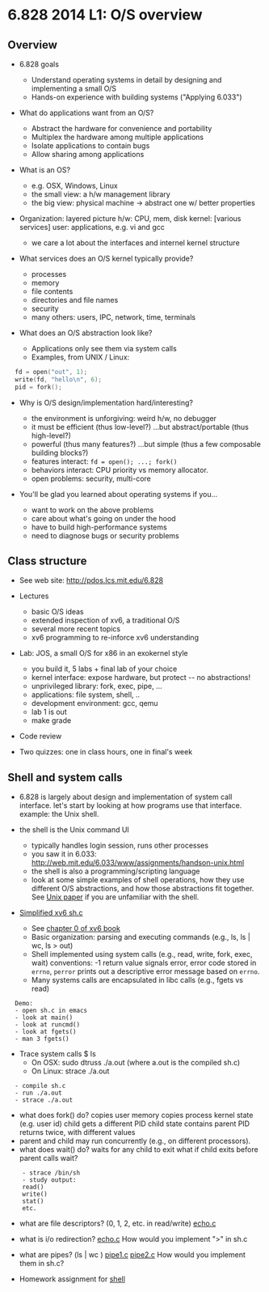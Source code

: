 6.828 2014 L1: O/S overview
=

## Overview

* 6.828 goals
  * Understand operating systems in detail by designing and implementing a small
    O/S
  * Hands-on experience with building systems  ("Applying 6.033")

* What do applications want from an O/S?
  * Abstract the hardware for convenience and portability
  * Multiplex the hardware among multiple applications
  * Isolate applications to contain bugs
  * Allow sharing among applications

* What is an OS?
  * e.g. OSX, Windows, Linux
  * the small view: a h/w management library
  * the big view: physical machine -> abstract one w/ better properties

* Organization: layered picture
   h/w: CPU, mem, disk
   kernel: [various services]
   user: applications, e.g. vi and gcc
  * we care a lot about the interfaces and internel kernel structure

* What services does an O/S kernel typically provide?
  * processes
  * memory
  * file contents
  * directories and file names
  * security
  * many others: users, IPC, network, time, terminals

* What does an O/S abstraction look like?
  * Applications only see them via system calls
  * Examples, from UNIX / Linux:

```c
  fd = open("out", 1);
  write(fd, "hello\n", 6);
  pid = fork();
```

* Why is O/S design/implementation hard/interesting?
  * the environment is unforgiving: weird h/w, no debugger
  * it must be efficient (thus low-level?)
	...but abstract/portable (thus high-level?)
  * powerful (thus many features?)
	...but simple (thus a few composable building blocks?)
  * features interact: `fd = open(); ...; fork()`
  * behaviors interact: CPU priority vs memory allocator.
  * open problems: security, multi-core

* You'll be glad you learned about operating systems if you...
  * want to work on the above problems
  * care about what's going on under the hood
  * have to build high-performance systems
  * need to diagnose bugs or security problems

## Class structure

* See web site: http://pdos.lcs.mit.edu/6.828

* Lectures
  * basic O/S ideas
  * extended inspection of xv6, a traditional O/S
  * several more recent topics
  * xv6 programming to re-inforce xv6 understanding

* Lab: JOS, a small O/S for x86 in an exokernel style
  * you build it, 5 labs + final lab of your choice
  * kernel interface: expose hardware, but protect -- no abstractions!
  * unprivileged library: fork, exec, pipe, ...
  * applications: file system, shell, ..
  * development environment: gcc, qemu
  * lab 1 is out
  * make grade

* Code review

* Two quizzes: one in class hours, one in final's week

## Shell and system calls

* 6.828 is largely about design and implementation of system call
interface. let's start by looking at how programs use that interface. example:
the Unix shell.

* the shell is the Unix command UI
  * typically handles login session, runs other processes
  * you saw it in 6.033: http://web.mit.edu/6.033/www/assignments/handson-unix.html
  * the shell is also a programming/scripting language
  * look at some simple examples of shell operations, how they use different O/S
    abstractions, and how those abstractions fit together.  See
    [Unix paper](https://pdos.csail.mit.edu/6.828/2014/readings/ritchie78unix.pdf) if you are unfamiliar with the
    shell.

* [Simplified xv6 sh.c](https://pdos.csail.mit.edu/6.828/2014/homework/sh.c)
  * See [chapter 0 of xv6 book](https://pdos.csail.mit.edu/6.828/2014/xv6/book-rev8.pdf)
  * Basic organization: parsing and executing commands (e.g., ls, ls | wc, ls > out)
  * Shell implemented using system calls (e.g., read, write, fork, exec, wait)
    conventions: -1 return value signals error,
    error code stored in <code>errno</code>,
    <code>perror</code> prints out a descriptive error
    message based on <code>errno</code>.
  * Many systems calls are encapsulated in libc calls (e.g., fgets vs read)

```
  Demo:
  - open sh.c in emacs
  - look at main()
  - look at runcmd()
  - look at fgets()
  - man 3 fgets()
  ```
  
* Trace system calls $ ls
    * On OSX: sudo dtruss ./a.out  (where a.out is the compiled sh.c)
    * On Linux: strace ./a.out

```
  - compile sh.c
  - run ./a.out
  - strace ./a.out
  ```

  * what does fork() do?
    copies user memory
	copies process kernel state (e.g. user id)
    child gets a different PID
    child state contains parent PID
    returns twice, with different values
  * parent and child may run concurrently (e.g., on different processors).
  * what does wait() do?
	waits for any child to exit
	what if child exits before parent calls wait?

```
    - strace /bin/sh
    - study output:
    read()
    write()
    stat()
    etc.
```

  * what are file descriptors? (0, 1, 2, etc. in read/write)
  [echo.c](https://pdos.csail.mit.edu/6.828/2014/lec/l-overview/echo.c)

  * what is i/o redirection?
  [echo.c](https://pdos.csail.mit.edu/6.828/2014/lec/l-overview/redirect.c)
    How would you implement ">"  in sh.c

  * what are pipes?  (ls | wc )
  [pipe1.c](https://pdos.csail.mit.edu/6.828/2014/lec/l-overview/pipe1.c)
  [pipe2.c](https://pdos.csail.mit.edu/6.828/2014/lec/l-overview/pipe2.c)
    How would you implement them in sh.c?

* Homework assignment for [shell](https://pdos.csail.mit.edu/6.828/2014/homework/xv6-shell.html) 
